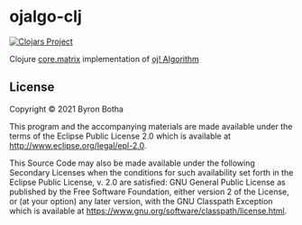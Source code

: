 # ojalgo-clj

[![Clojars Project](https://img.shields.io/clojars/v/ojalgo-clj.svg)](https://clojars.org/ojalgo-clj)

Clojure [core.matrix](https://github.com/mikera/core.matrix) implementation of [oj! Algorithm](https://www.ojalgo.org/) 

## License

Copyright © 2021 Byron Botha

This program and the accompanying materials are made available under the
terms of the Eclipse Public License 2.0 which is available at
http://www.eclipse.org/legal/epl-2.0.

This Source Code may also be made available under the following Secondary
Licenses when the conditions for such availability set forth in the Eclipse
Public License, v. 2.0 are satisfied: GNU General Public License as published by
the Free Software Foundation, either version 2 of the License, or (at your
option) any later version, with the GNU Classpath Exception which is available
at https://www.gnu.org/software/classpath/license.html.
